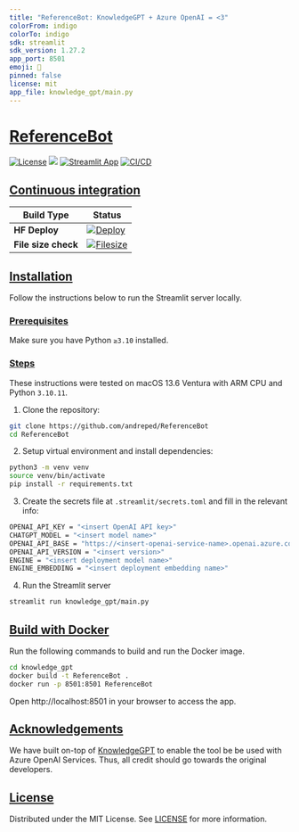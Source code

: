```yaml
---
title: "ReferenceBot: KnowledgeGPT + Azure OpenAI = <3"
colorFrom: indigo
colorTo: indigo
sdk: streamlit
sdk_version: 1.27.2
app_port: 8501
emoji: 💬
pinned: false
license: mit
app_file: knowledge_gpt/main.py
---
```


# [ReferenceBot](https://github.com/andreped/referencebot#referencebot)

[![License](https://img.shields.io/badge/License-MIT-green.svg)](https://opensource.org/licenses/MIT)
<a target="_blank" href="https://huggingface.co/spaces/andreped/ReferenceBot"><img src="https://img.shields.io/badge/🤗%20Hugging%20Face-Spaces-yellow.svg"></a>
[![Streamlit App](https://static.streamlit.io/badges/streamlit_badge_black_white.svg)](https://referencebot.streamlit.app)
[![CI/CD](https://github.com/andreped/ReferenceBot/actions/workflows/deploy.yml/badge.svg)](https://github.com/andreped/ReferenceBot/actions/workflows/deploy.yml)

## [Continuous integration](https://github.com/andreped/chatbot-streamlit-demo#continuous-integration)

| Build Type | Status |
| - | - |
| **HF Deploy** | [![Deploy](https://github.com/andreped/referencebot/workflows/Deploy/badge.svg)](https://github.com/andreped/referencebot/actions) |
| **File size check** | [![Filesize](https://github.com/andreped/referencebot/workflows/Check%20file%20size/badge.svg)](https://github.com/andreped/referencebot/actions) |


## [Installation](https://github.com/andreped/referencebot#installation)

Follow the instructions below to run the Streamlit server locally.

### [Prerequisites](https://github.com/andreped/referencebot#prerequisites)

Make sure you have Python `≥3.10` installed.

### [Steps](https://github.com/andreped/referencebot#steps)

These instructions were tested on macOS 13.6 Ventura with ARM CPU and Python `3.10.11`.

1. Clone the repository:

```bash
git clone https://github.com/andreped/ReferenceBot
cd ReferenceBot
```

2. Setup virtual environment and install dependencies:

```bash
python3 -m venv venv
source venv/bin/activate
pip install -r requirements.txt
```

3. Create the secrets file at `.streamlit/secrets.toml` and fill in the relevant info:

```bash
OPENAI_API_KEY = "<insert OpenAI API key>"
CHATGPT_MODEL = "<insert model name>"
OPENAI_API_BASE = "https://<insert-openai-service-name>.openai.azure.com"
OPENAI_API_VERSION = "<insert version>"
ENGINE = "<insert deployment model name>"
ENGINE_EMBEDDING = "<insert deployment embedding name>"
```

4. Run the Streamlit server

```bash
streamlit run knowledge_gpt/main.py
```

## [Build with Docker](https://github.com/andreped/referencebot#build-with-docker)

Run the following commands to build and run the Docker image.

```bash
cd knowledge_gpt
docker build -t ReferenceBot .
docker run -p 8501:8501 ReferenceBot
```

Open http://localhost:8501 in your browser to access the app.

## [Acknowledgements](https://github.com/andreped/referencebot#acknowledgements)

We have built on-top of [KnowledgeGPT](https://github.com/mmz-001/knowledge_gpt) to enable the tool be be used with Azure OpenAI Services. Thus, all credit should go towards the original developers.

## [License](https://github.com/andreped/referencebot#license)

Distributed under the MIT License. See [LICENSE](https://github.com/andreped/ReferenceBot/blob/main/LICENSE) for more information.
